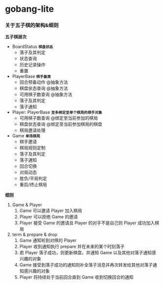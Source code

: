 # gobang-lite

### 关于五子棋的架构&细则

__五子棋层次__

* BoardStatus __`棋盘状态`__
	- 落子及其判定
	- 状态查询
	- 历史记录操作
	- 重置
* PlayerBase __`棋手基类`__
	- 回合预备动作 @抽象方法
	- 棋盘状态查询 @抽象方法
	- 可用棋子数查询 @抽象方法
	- 落子及其判定
	- 落子通知
* Player: PlayerBase __`至多绑定至单个棋局的棋手对象`__
	- 可用棋子数查询 @绑定至当前参加的棋局
	- 棋盘状态查询 @绑定至当前参加棋局的棋盘
	- 棋局邀请处理
* Game __`单场棋局`__
	- 棋手邀请
	- 棋局规则定制
	- 落子及其判定
	- 落子通知
	- 回合切换
	- 对局动态
	- 胜负/平局判定
	- 重启/终止棋局

__细则__

1. Game & Player
	1. Game 可以邀请 Player 加入棋局
	2. Player 可以拒绝 Game 的邀请
	3. Player 接受 Game 的邀请且 Player 的对手不是自己则 Player 成功加入棋局
2. term & prepare & drop
	1. Game 通知轮到对棋的 Player
	2. Player 收到通知执行 prepare 并在未来的某个时刻落子
	3. 若 Player 落子成功，则更新棋盘，并通知 Game 以及其他对落子通知感兴趣的对象
	4. Game 接受到落子成功的通知则补全落子消息并再次转发给其他对落子通知感兴趣的对象
	5. Player 将持续处于当前回合直到 Game 收到切换回合的通知